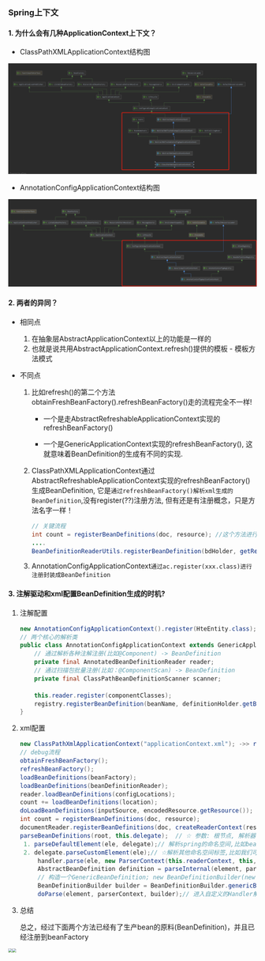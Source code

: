 ### Spring上下文

#### 1. 为什么会有几种ApplicationContext上下文？

- ClassPathXMLApplicationContext结构图

![](Spring两个上下文的区别.assets/1603198174(1).jpg)

- AnnotationConfigApplicationContext结构图

![](Spring两个上下文的区别.assets/1603198195(1).jpg)

#### 2. 两者的异同？

- 相同点

  1. 在抽象层AbstractApplicationContext以上的功能是一样的
  2. 也就是说共用AbstractApplicationContext.refresh()提供的模板     - 模板方法模式

- 不同点

  1. 比如refresh()的第二个方法obtainFreshBeanFactory().refreshBeanFactory()走的流程完全不一样!

     - 一个是走AbstractRefreshableApplicationContext实现的refreshBeanFactory()

     - 一个是GenericApplicationContext实现的refreshBeanFactory(), 这就意味着BeanDefinition的生成有不同的实现.

  2. ClassPathXMLApplicationContext通过AbstractRefreshableApplicationContext实现的refreshBeanFactory()生成BeanDefinition, 它是`通过refreshBeanFactory()解析xml生成的BeanDefinition`,没有register(??)注册方法, 但有还是有注册概念，只是方法名字一样！

     ```java
     // 关键流程
     int count = registerBeanDefinitions(doc, resource); //这个方法进行注册，xml被解析成doc
     ....
     BeanDefinitionReaderUtils.registerBeanDefinition(bdHolder, getReaderContext().getRegistry()); // ☆向ioc容器注册解析得到的beanDefinition的地方
     ```
  
  3. AnnotationConfigApplicationContext`通过ac.register(xxx.class)进行注册封装成BeanDefinition`

#### 3. 注解驱动和xml配置BeanDefinition生成的时机?

1. 注解配置

   ```java
   new AnnotationConfigApplicationContext().register(HteEntity.class);
   // 两个核心的解析类
   public class AnnotationConfigApplicationContext extends GenericApplicationContext implements AnnotationConfigRegistry {
       // 通过解析各种注解注册(比如@Component) -> BeanDefinition
       private final AnnotatedBeanDefinitionReader reader;
       // 通过扫描包批量注册(比如：@ComponentScan) -> BeanDefinition
       private final ClassPathBeanDefinitionScanner scanner;
   
       this.reader.register(componentClasses);
       registry.registerBeanDefinition(beanName, definitionHolder.getBeanDefinition());//注册完成
   }
   ```

2. xml配置

   ```java
   new ClassPathXmlApplicationContext("applicationContext.xml"); ->> refresh();方法
   // debug流程
   obtainFreshBeanFactory();
   refreshBeanFactory();
   loadBeanDefinitions(beanFactory); 
   loadBeanDefinitions(beanDefinitionReader);
   reader.loadBeanDefinitions(configLocations);
   count += loadBeanDefinitions(location);
   doLoadBeanDefinitions(inputSource, encodedResource.getResource());
   int count = registerBeanDefinitions(doc, resource);
   documentReader.registerBeanDefinitions(doc, createReaderContext(resource));
   parseBeanDefinitions(root, this.delegate);  // ☆ 参数: 根节点, 解析器
   	1. parseDefaultElement(ele, delegate);// 解析spring的命名空间,比如beans,bean标签
   	2. delegate.parseCustomElement(ele);// ☆解析其他命名空间标签,比如我们可以扩展自己定义的标签
   		handler.parse(ele, new ParserContext(this.readerContext, this, containingBd));
   		AbstractBeanDefinition definition = parseInternal(element, parserContext);
   		// 构造一个GenericBeanDefinition; new BeanDefinitionBuilder(new GenericBeanDefinition());
   		BeanDefinitionBuilder builder = BeanDefinitionBuilder.genericBeanDefinition();
   		doParse(element, parserContext, builder);// 进入自定义的Handler解析器，多态
   ```

   

3. 总结

   总之，经过下面两个方法已经有了生产bean的原料(BeanDefinition)，并且已经注册到beanFactory

<img src="Spring两个上下文的区别.assets/1603432430(1).jpg" style="zoom:50%;" align="left"/>

<img src="Spring两个上下文的区别.assets/1603435650(1).jpg" style="zoom: 50%;" align="left"/>